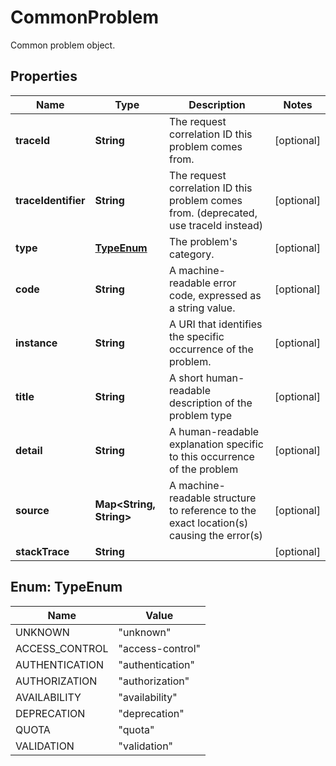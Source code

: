 

# CommonProblem

Common problem object.

## Properties

| Name | Type | Description | Notes |
|------------ | ------------- | ------------- | -------------|
|**traceId** | **String** | The request correlation ID this problem comes from. |  [optional] |
|**traceIdentifier** | **String** | The request correlation ID this problem comes from. (deprecated, use traceId instead) |  [optional] |
|**type** | [**TypeEnum**](#TypeEnum) | The problem&#39;s category. |  [optional] |
|**code** | **String** | A machine-readable error code, expressed as a string value. |  [optional] |
|**instance** | **String** | A URI that identifies the specific occurrence of the problem. |  [optional] |
|**title** | **String** | A short human-readable description of the problem type |  [optional] |
|**detail** | **String** | A human-readable explanation specific to this occurrence of the problem |  [optional] |
|**source** | **Map&lt;String, String&gt;** | A machine-readable structure to reference to the exact location(s) causing the error(s) |  [optional] |
|**stackTrace** | **String** |  |  [optional] |



## Enum: TypeEnum

| Name | Value |
|---- | -----|
| UNKNOWN | &quot;unknown&quot; |
| ACCESS_CONTROL | &quot;access-control&quot; |
| AUTHENTICATION | &quot;authentication&quot; |
| AUTHORIZATION | &quot;authorization&quot; |
| AVAILABILITY | &quot;availability&quot; |
| DEPRECATION | &quot;deprecation&quot; |
| QUOTA | &quot;quota&quot; |
| VALIDATION | &quot;validation&quot; |



